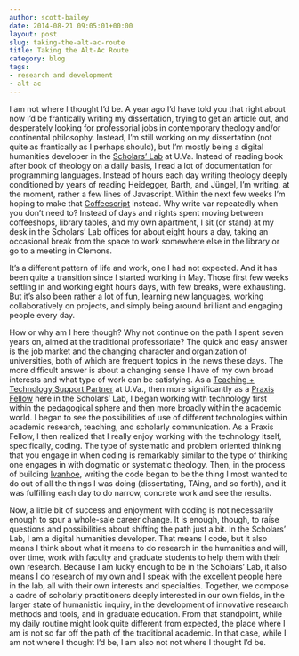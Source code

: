 ```yaml
---
author: scott-bailey
date: 2014-08-21 09:05:01+00:00
layout: post
slug: taking-the-alt-ac-route
title: Taking the Alt-Ac Route
category: blog
tags:
- research and development
- alt-ac
---
```


I am not where I thought I’d be. A year ago I’d have told you that right about now I’d be frantically writing my dissertation, trying to get an article out, and desperately looking for professorial jobs in contemporary theology and/or continental philosophy. Instead, I’m still working on my dissertation (not quite as frantically as I perhaps should), but I’m mostly being a digital humanities developer in the [Scholars’ Lab](https://www.scholarslab.org/) at U.Va. Instead of reading book after book of theology on a daily basis, I read a lot of documentation for programming languages. Instead of hours each day writing theology deeply conditioned by years of reading Heidegger, Barth, and Jüngel, I’m writing, at the moment, rather a few lines of Javascript. Within the next few weeks I’m hoping to make that [Coffeescript](http://coffeescript.org/) instead. Why write var repeatedly when you don’t need to? Instead of days and nights spent moving between coffeeshops, library tables, and my own apartment, I sit (or stand) at my desk in the Scholars’ Lab offices for about eight hours a day, taking an occasional break from the space to work somewhere else in the library or go to a meeting in Clemons.

It’s a different pattern of life and work, one I had not expected. And it has been quite a transition since I started working in May. Those first few weeks settling in and working eight hours days, with few breaks, were exhausting. But it’s also been rather a lot of fun, learning new languages, working collaboratively on projects, and simply being around brilliant and engaging people every day.

How or why am I here though? Why not continue on the path I spent seven years on, aimed at the traditional professoriate? The quick and easy answer is the job market and the changing character and organization of universities, both of which are frequent topics in the news these days. The more difficult answer is about a changing sense I have of my own broad interests and what type of work can be satisfying. As a [Teaching + Technology Support Partner](http://tti.virginia.edu/ttsp/) at U.Va., then more significantly as a [Praxis Fellow](http://praxis.scholarslab.org/) here in the Scholars’ Lab, I began working with technology first within the pedagogical sphere and then more broadly within the academic world. I began to see the possibilities of use of different technologies within academic research, teaching, and scholarly communication. As a Praxis Fellow, I then realized that I really enjoy working with the technology itself, specifically, coding. The type of systematic and problem oriented thinking that you engage in when coding is remarkably similar to the type of thinking one engages in with dogmatic or systematic theology. Then, in the process of building [Ivanhoe](http://ivanhoe.scholarslab.org/), writing the code began to be the thing I most wanted to do out of all the things I was doing (dissertating, TAing, and so forth), and it was fulfilling each day to do narrow, concrete work and see the results.

Now, a little bit of success and enjoyment with coding is not necessarily enough to spur a whole-sale career change. It is enough, though, to raise questions and possibilities about shifting the path just a bit. In the Scholars’ Lab, I am a digital humanities developer. That means I code, but it also means I think about what it means to do research in the humanities and will, over time, work with faculty and graduate students to help them with their own research. Because I am lucky enough to be in the Scholars’ Lab, it also means I do research of my own and I speak with the excellent people here in the lab, all with their own interests and specialties. Together, we compose a cadre of scholarly practitioners deeply interested in our own fields, in the larger state of humanistic inquiry, in the development of innovative research methods and tools, and in graduate education. From that standpoint, while my daily routine might look quite different from expected, the place where I am is not so far off the path of the traditional academic. In that case, while I am not where I thought I’d be, I am also not not where I thought I’d be.
